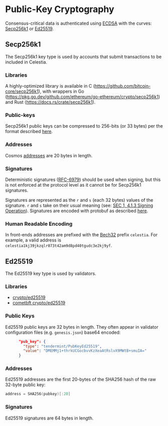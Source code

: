 # Public-Key Cryptography

<!-- toc -->

Consensus-critical data is authenticated using [ECDSA](https://www.secg.org/sec1-v2.pdf) with the curves: [Secp256k1](https://en.bitcoin.it/wiki/Secp256k1) or [Ed25519](https://en.wikipedia.org/wiki/EdDSA#Ed25519).

## Secp256k1

The Secp256k1 key type is used by accounts that submit transactions to be included in Celestia.

### Libraries

A highly-optimized library is available in C (<https://github.com/bitcoin-core/secp256k1>), with wrappers in Go (<https://pkg.go.dev/github.com/ethereum/go-ethereum/crypto/secp256k1>) and Rust (<https://docs.rs/crate/secp256k1>).

### Public-keys

Secp256k1 public keys can be compressed to 256-bits (or 33 bytes) per the format described [here](https://github.com/cosmos/cosmos-sdk/blob/v0.46.15/docs/basics/accounts.md#public-keys).

### Addresses

Cosmos [addresses](https://github.com/cosmos/cosmos-sdk/blob/v0.46.15/docs/basics/accounts.md#addresses) are 20 bytes in length.

### Signatures

<!-- markdown-link-check-disable -->
Deterministic signatures ([RFC-6979](https://tools.ietf.org/rfc/rfc6979.txt)) should be used when signing, but this is not enforced at the protocol level as it cannot be for Secp256k1 signatures.
<!-- markdown-link-check-enable -->

Signatures are represented as the `r` and `s` (each 32 bytes) values of the signature. `r` and `s` take on their usual meaning (see: [SEC 1, 4.1.3 Signing Operation](https://www.secg.org/sec1-v2.pdf)). Signatures are encoded with protobuf as described [here](https://github.com/cosmos/cosmos-sdk/blob/v0.46.15/docs/core/encoding.md).

### Human Readable Encoding

In front-ends addresses are prefixed with the [Bech32](https://en.bitcoin.it/wiki/Bech32) prefix `celestia`. For example, a valid address is `celestia1kj39jkzqlr073t42am9d8pd40tgudc3e2kj9yf`.

## Ed25519

The Ed25519 key type is used by validators.

<!-- markdownlint-disable-next-line MD024 -->
### Libraries

- [crypto/ed25519](https://pkg.go.dev/crypto/ed25519)
- [cometbft crypto/ed25519](https://pkg.go.dev/github.com/cometbft/cometbft@v0.37.0/crypto/ed25519)

### Public Keys

Ed25519 public keys are 32 bytes in length. They often appear in validator configuration files (e.g. `genesis.json`) base64 encoded:

```json
      "pub_key": {
        "type": "tendermint/PubKeyEd25519",
        "value": "DMEMMj1+thrkUCGocbvvKzXeaAtRslvX9MWtB+smuIA="
      }
```

<!-- markdownlint-disable-next-line MD024 -->
### Addresses

Ed25519 addresses are the first 20-bytes of the SHA256 hash of the raw 32-byte public key:

```go
address = SHA256(pubkey)[:20]
```

<!-- markdownlint-disable-next-line MD024 -->
### Signatures

Ed25519 signatures are 64 bytes in length.
